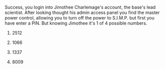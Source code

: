  Success, you login into Jimothee Charlemage's account, the base's lead scientist. After looking thought his admin access panel you find the master power control, allowing you to turn off the power to S.I.M.P. but first you have enter a PIN. But knowing Jimothee it's 1 of 4 possible numbers.

 1. 2512

 2. 1066

 3. 1337

 4. 8009